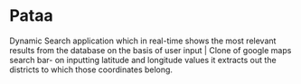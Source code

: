 # Pataa
Dynamic Search application which in real-time shows the most relevant results from the database on the basis of user input | Clone of google maps search bar- on inputting latitude and longitude values it extracts out the districts to which those coordinates belong.
